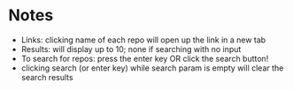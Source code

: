# Notes
 - Links: clicking name of each repo will open up the link in a new tab
 - Results: will display up to 10; none if searching with no input
 - To search for repos: press the enter key OR click the search button!
 - clicking search (or enter key) while search param is empty will clear the search results
